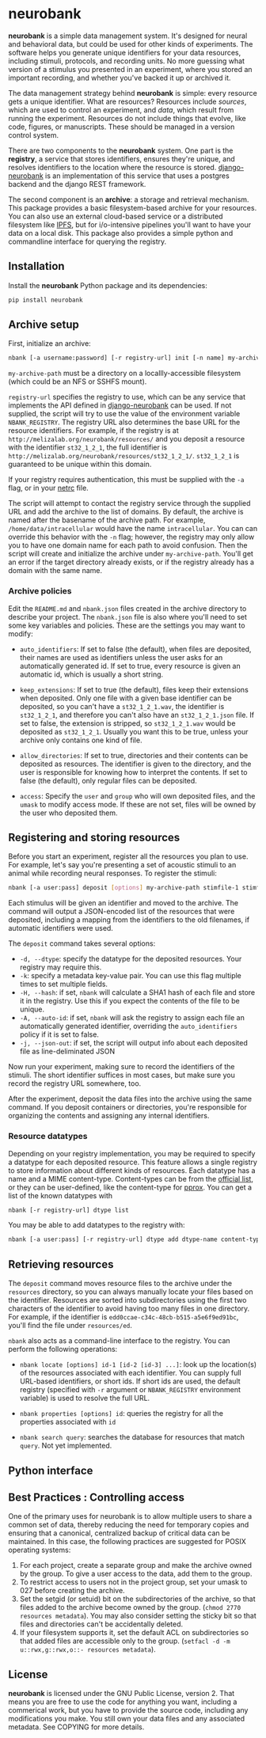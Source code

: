 # neurobank

**neurobank** is a simple data management system. It's designed for neural and behavioral data, but could be used for other kinds of experiments. The software helps you generate unique identifiers for your data resources, including stimuli, protocols, and recording units. No more guessing what version of a stimulus you presented in an experiment, where you stored an important recording, and whether you've backed it up or archived it.

The data management strategy behind **neurobank** is simple: every resource gets a unique identifier. What are resources? Resources include *sources*, which are used to control an experiment, and *data*, which result from running the experiment. Resources do not include things that evolve, like code, figures, or manuscripts. These should be managed in a version control system.

There are two components to the **neurobank** system. One part is the **registry**, a service that stores identifiers, ensures they're unique, and resolves identifiers to the location where the resource is stored.  [django-neurobank](https://github.com/melizalab/django-neurobank) is an implementation of this service that uses a postgres backend and the django REST framework.

The second component is an **archive**: a storage and retrieval mechanism. This package provides a basic filesystem-based archive for your resources. You can also use an external cloud-based service or a distributed filesystem like [IPFS](https://ipfs.io/), but for i/o-intensive pipelines you'll want to have your data on a local disk. This package also provides a simple python and commandline interface for querying the registry.

## Installation

Install the **neurobank** Python package and its dependencies:

```bash
pip install neurobank
```

## Archive setup

First, initialize an archive:

```bash
nbank [-a username:password] [-r registry-url] init [-n name] my-archive-path
```

`my-archive-path` must be a directory on a locallly-accessible filesystem (which could be an NFS or SSHFS mount).

`registry-url` specifies the registry to use, which can be any service that implements the API defined in [django-neurobank](https://github.com/melizalab/django-neurobank) can be used. If not supplied, the script will try to use the value of the environment variable `NBANK_REGISTRY`. The registry URL also determines the base URL for the resource identifiers. For example, if the registry is at `http://melizalab.org/neurobank/resources/` and you deposit a resource with the identifier `st32_1_2_1`, the full identifier is `http://melizalab.org/neurobank/resources/st32_1_2_1/`. `st32_1_2_1` is guaranteed to be unique within this domain.

If your registry requires authentication, this must be supplied with the `-a` flag, or in your [netrc](https://www.gnu.org/software/inetutils/manual/html_node/The-_002enetrc-file.html) file.

The script will attempt to contact the registry service through the supplied URL and add the archive to the list of domains. By default, the archive is named after the basename of the archive path. For example, `/home/data/intracellular` would have the name `intracellular`. You can can override this behavior with the `-n` flag; however, the registry may only allow you to have one domain name for each path to avoid confusion. Then the script will create and initialize the archive under `my-archive-path`. You'll get an error if the target directory already exists, or if the registry already has a domain with the same name.

### Archive policies

Edit the `README.md` and `nbank.json` files created in the archive directory to describe your project. The `nbank.json` file is also where you'll need to set some key variables and policies. These are the settings you may want to modify:

  - `auto_identifiers`: If set to false (the default), when files are deposited, their names are used as identifiers unless the user asks for an automatically generated id. If set to true, every resource is given an automatic id, which is usually a short string.

  - `keep_extensions`: If set to true (the default), files keep their extensions when deposited. Only one file with a given base identifier can be deposited, so you can't have a `st32_1_2_1.wav`, the identifier is `st32_1_2_1`, and therefore you can't also have an `st32_1_2_1.json` file. If set to false, the extension is stripped, so `st32_1_2_1.wav` would be deposited as `st32_1_2_1`. Usually you want this to be true, unless your archive only contains one kind of file.

  - `allow_directories`: If set to true, directories and their contents can be deposited as resources. The identifier is given to the directory, and the user is responsible for knowing how to interpret the contents. If set to false (the default), only regular files can be deposited.

  - `access`: Specify the `user` and `group` who will own deposited files, and the `umask` to modify access mode. If these are not set, files will be owned by the user who deposited them.

## Registering and storing resources

Before you start an experiment, register all the resources you plan to use. For example, let's say you're presenting a set of acoustic stimuli to an animal while recording neural responses. To register the stimuli:

```bash
nbank [-a user:pass] deposit [options] my-archive-path stimfile-1 stimfile-2 ...
```

Each stimulus will be given an identifier and moved to the archive. The command will output a JSON-encoded list of the resources that were deposited, including a mapping from the identifiers to the old filenames, if automatic identifiers were used.

The `deposit` command takes several options:

 - `-d, --dtype`: specify the datatype for the deposited resources. Your registry may require this.
 - `-k`: specify a metadata key-value pair. You can use this flag multiple times to set multiple fields.
 - `-H, --hash`: if set, `nbank` will calculate a SHA1 hash of each file and store it in the registry. Use this if you expect the contents of the file to be unique.
 - `-A, --auto-id`: if set, `nbank` will ask the registry to assign each file an automatically generated identifier, overriding the `auto_identifiers` policy if it is set to false.
 - `-j, --json-out`: if set, the script will output info about each deposited file as line-deliminated JSON

Now run your experiment, making sure to record the identifiers of the stimuli. The short identifier suffices in most cases, but make sure you record the registry URL somewhere, too.

After the experiment, deposit the data files into the archive using the same command. If you deposit containers or directories, you're responsible for organizing the contents and assigning any internal identifiers.

### Resource datatypes

Depending on your registry implementation, you may be required to specify a datatype for each deposited resource. This feature allows a single registry to store information about different kinds of resources. Each datatype has a name and a MIME content-type. Content-types can be from the  [official list](https://www.iana.org/assignments/media-types/media-types.xhtml), or they can be user-defined, like the content-type for [pprox](https://meliza.org/spec:2/pprox/). You can get a list of the known datatypes with

``` bash
nbank [-r registry-url] dtype list
```

You may be able to add datatypes to the registry with:

``` bash
nbank [-a user:pass] [-r registry-url] dtype add dtype-name content-type
```

## Retrieving resources

The `deposit` command moves resource files to the archive under the `resources` directory, so you can always manually locate your files based on the identifier. Resources are sorted into subdirectories using the first two characters of the identifier to avoid having too many files in one directory. For example, if the identifier is `edd0ccae-c34c-48cb-b515-a5e6f9ed91bc`, you'll find the file under `resources/ed`.

`nbank` also acts as a command-line interface to the registry. You can perform the following operations:

 - `nbank locate [options] id-1 [id-2 [id-3] ...]`: look up the location(s) of the resources associated with each identifier. You can supply full URL-based identifiers, or short ids. If short ids are used, the default registry (specified with `-r` argument or `NBANK_REGISTRY` environment variable) is used to resolve the full URL.

 - `nbank properties [options] id`: queries the registry for all the properties associated with `id`

 - `nbank search query`: searches the database for resources that match `query`. Not yet implemented.

## Python interface


## Best Practices : Controlling access

One of the primary uses for neurobank is to allow multiple users to share a common set of data, thereby reducing the need for temporary copies and ensuring that a canonical, centralized backup of critical data can be maintained. In this case, the following practices are suggested for POSIX operating systems:

1. For each project, create a separate group and make the archive owned by the group. To give a user access to the data, add them to the group.
2. To restrict access to users not in the project group, set your umask to 027 before creating the archive.
3. Set the setgid (or setuid) bit on the subdirectories of the archive, so that files added to the archive become owned by the group. (`chmod 2770 resources metadata`). You may also consider setting the sticky bit so that files and directories can't be accidentally deleted.
4. If your filesystem supports it, set the default ACL on subdirectories so that added files are accessible only to the group. (`setfacl -d -m u::rwx,g::rwx,o::- resources metadata`).


## License

**neurobank** is licensed under the GNU Public License, version 2. That means you are free to use the code for anything you want, including a commerical work, but you have to provide the source code, including any modifications you make. You still own your data files and any associated metadata. See COPYING for more details.
